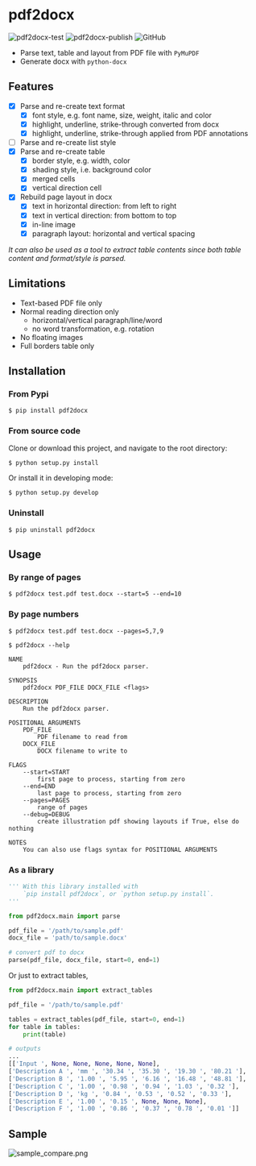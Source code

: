 # pdf2docx 

![pdf2docx-test](https://github.com/dothinking/pdf2docx/workflows/pdf2docx-test/badge.svg)
![pdf2docx-publish](https://github.com/dothinking/pdf2docx/workflows/pdf2docx-publish/badge.svg)
![GitHub](https://img.shields.io/github/license/dothinking/pdf2docx)

- Parse text, table and layout from PDF file with `PyMuPDF`
- Generate docx with `python-docx`

## Features

- [x] Parse and re-create text format
	- [x] font style, e.g. font name, size, weight, italic and color
    - [x] highlight, underline, strike-through converted from docx
    - [x] highlight, underline, strike-through applied from PDF annotations
- [ ] Parse and re-create list style
- [x] Parse and re-create table
    - [x] border style, e.g. width, color
    - [x] shading style, i.e. background color
    - [x] merged cells
    - [x] vertical direction cell
- [x] Rebuild page layout in docx
	- [x] text in horizontal direction: from left to right
	- [x] text in vertical direction: from bottom to top
	- [x] in-line image
    - [x] paragraph layout: horizontal and vertical spacing

*It can also be used as a tool to extract table contents since both table content and format/style is parsed.*

## Limitations

- Text-based PDF file only
- Normal reading direction only
    - horizontal/vertical paragraph/line/word
    - no word transformation, e.g. rotation
- No floating images
- Full borders table only


## Installation

### From Pypi

```
$ pip install pdf2docx
```

### From source code

Clone or download this project, and navigate to the root directory:

```
$ python setup.py install
```

Or install it in developing mode:

```
$ python setup.py develop
```

### Uninstall

```
$ pip uninstall pdf2docx
```

## Usage

### By range of pages

```
$ pdf2docx test.pdf test.docx --start=5 --end=10
```

### By page numbers

```
$ pdf2docx test.pdf test.docx --pages=5,7,9
```

```
$ pdf2docx --help

NAME
    pdf2docx - Run the pdf2docx parser.

SYNOPSIS
    pdf2docx PDF_FILE DOCX_FILE <flags>

DESCRIPTION
    Run the pdf2docx parser.

POSITIONAL ARGUMENTS
    PDF_FILE
        PDF filename to read from
    DOCX_FILE
        DOCX filename to write to

FLAGS
    --start=START
        first page to process, starting from zero
    --end=END
        last page to process, starting from zero
    --pages=PAGES
        range of pages
    --debug=DEBUG
        create illustration pdf showing layouts if True, else do nothing

NOTES
    You can also use flags syntax for POSITIONAL ARGUMENTS
```

### As a library

```python
''' With this library installed with 
    `pip install pdf2docx`, or `python setup.py install`.
'''

from pdf2docx.main import parse

pdf_file = '/path/to/sample.pdf'
docx_file = 'path/to/sample.docx'

# convert pdf to docx
parse(pdf_file, docx_file, start=0, end=1)
```

Or just to extract tables,

```python
from pdf2docx.main import extract_tables

pdf_file = '/path/to/sample.pdf'

tables = extract_tables(pdf_file, start=0, end=1)
for table in tables:
    print(table)

# outputs
...
[['Input ', None, None, None, None, None], 
['Description A ', 'mm ', '30.34 ', '35.30 ', '19.30 ', '80.21 '],
['Description B ', '1.00 ', '5.95 ', '6.16 ', '16.48 ', '48.81 '],
['Description C ', '1.00 ', '0.98 ', '0.94 ', '1.03 ', '0.32 '],
['Description D ', 'kg ', '0.84 ', '0.53 ', '0.52 ', '0.33 '],
['Description E ', '1.00 ', '0.15 ', None, None, None],
['Description F ', '1.00 ', '0.86 ', '0.37 ', '0.78 ', '0.01 ']]
```

## Sample

![sample_compare.png](https://s1.ax1x.com/2020/08/04/aDryx1.png)
